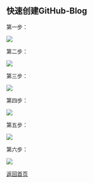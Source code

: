 

## 快速创建GitHub-Blog


第一步：  

![](https://cwos111509sina.github.io/Blog/Source/GitHub/快速创建GitHub-Blog/0.png)

第二步：  

![](https://cwos111509sina.github.io/Blog/Source/GitHub/快速创建GitHub-Blog/1.png)

第三步：  

![](https://cwos111509sina.github.io/Blog/Source/GitHub/快速创建GitHub-Blog/2.png)

第四步：  

![](https://cwos111509sina.github.io/Blog/Source/GitHub/快速创建GitHub-Blog/3.png)

第五步：  

![](https://cwos111509sina.github.io/Blog/Source/GitHub/快速创建GitHub-Blog/4.png)


第六步： 

![](https://cwos111509sina.github.io/Blog/Source/GitHub/快速创建GitHub-Blog/5.png)





[返回首页](https://cwos111509sina.github.io/Blog)

